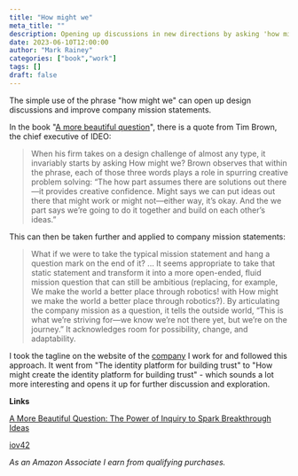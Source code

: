 ```yaml
---
title: "How might we"
meta_title: ""
description: Opening up discussions in new directions by asking 'how might we ... ?'
date: 2023-06-10T12:00:00
author: "Mark Rainey"
categories: ["book","work"]
tags: []
draft: false
---
```


The simple use of the phrase "how might we" can open up design discussions and improve company mission statements.


In the book "[A more beautiful question](https://amzn.to/3CmlJLm)", there is a quote from Tim Brown, the chief executive of IDEO:

> When his firm takes on a design challenge of almost any type, it invariably starts by asking How might we? Brown observes that within the phrase, each of those three words plays a role in spurring creative problem solving: “The how part assumes there are solutions out there—it provides creative confidence. Might says we can put ideas out there that might work or might not—either way, it’s okay. And the we part says we’re going to do it together and build on each other’s ideas.”

This can then be taken further and applied to company mission statements:

> What if we were to take the typical mission statement and hang a question mark on the end of it? ... It seems appropriate to take that static statement and transform it into a more open-ended, fluid mission question that can still be ambitious (replacing, for example, We make the world a better place through robotics! with How might we make the world a better place through robotics?). By articulating the company mission as a question, it tells the outside world, “This is what we’re striving for—we know we’re not there yet, but we’re on the journey.” It acknowledges room for possibility, change, and adaptability.

I took the tagline on the website of the [company](https://iov42.com/) I work for and followed this approach. It went from "The identity platform for building trust" to "How might create the identity platform for building trust" - which sounds a lot more interesting and opens it up for further discussion and exploration.

__Links__

[A More Beautiful Question: The Power of Inquiry to Spark Breakthrough Ideas](https://amzn.to/3CmlJLm)

[iov42](https://iov42.com/)

*As an Amazon Associate I earn from qualifying purchases.*

